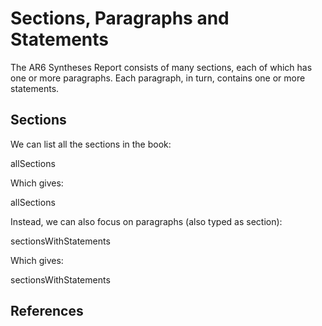 # Sections, Paragraphs and Statements

The <topic>AR6 Syntheses Report</topic> consists of many sections, each of which has one or more
<topic>paragraphs</topic>. Each paragraph, in turn, contains one or more <topic>statements</topic>.

## Sections

We can list all the sections in the book:

<sparql>allSections</sparql>

Which gives:

<out limit="5">allSections</out>

Instead, we can also focus on paragraphs (also typed as section):

<sparql>sectionsWithStatements</sparql>

Which gives:

<out>sectionsWithStatements</out>


## References

<references/>
